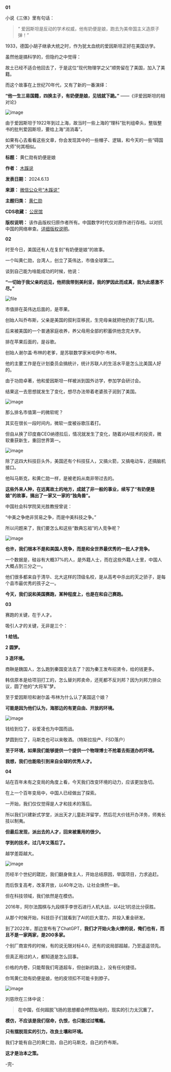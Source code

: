 **01** 


小说《三体》里有句话：



> “ 爱因斯坦是反动的学术权威，他有奶便是娘，跑去为美帝国主义造原子弹！”


1933，德国小胡子继承大统之时，作为犹太血统的爱因斯坦正好在美国访学。


虽然他是搞科学的，但隐约之中觉得：


故土已经不适合他回去了，于是这位“现代物理学之父”顺势留在了美国，加入了美籍。


而这个故事在上世纪70年代，又有了新的一番演绎：


**“他一生三易国籍，四换主子，有奶便是娘，见钱就下跪。”** ——《评爱因斯坦的相对论》


![image](https://chinadigitaltimes.net/chinese/files/2024/06/post-708896-666adc102d938.png)


由于爱因斯坦于1922年到过上海，故当时一些上海的“理科”批判组牵头，整版整书的批判爱因斯坦，要给上海“消消毒”。


如果有心去看看这些文章，你会发现其中的一些帽子、逻辑，和今天的一些“碍国大师”何其相似。




**标题：** 黄仁勋有奶便是娘  

**作者：** [木蹊说](https://chinadigitaltimes.net/space/木蹊说)  

**发表日期：** 2024.6.13  

**来源：** [微信公众号“木蹊说”](https://web.archive.org/web/https://mp.weixin.qq.com/s/RTDZTUIrgB1KpnjUsWZB1A)  

**主题归类：** [黄仁勋](https://chinadigitaltimes.net/space/黄仁勋)  

**CDS收藏：** [公民馆](https://chinadigitaltimes.net/space/%E5%85%AC%E6%B0%91%E9%A6%86)  

**版权说明：** 该作品版权归原作者所有。中国数字时代仅对原作进行存档，以对抗中国的网络审查。[详细版权说明](https://chinadigitaltimes.net/chinese/copyright)。


**02** 


时至今日，美国还有人在复刻“有奶便是娘”的故事。


一个叫黄仁勋，台湾人，创立了英伟达，市值全球第二。


谈到自己能为啥能成功的时候，他说：


**“一切始于我父亲的远见，他把我带到美利坚，我的梦因此而成真，我为此感激不尽。”** 


![file](https://chinadigitaltimes.net/chinese/files/2024/06/image-1718279006926.png)


市值排在英伟达后面的，是苹果。


创始人叫乔布斯，父亲是美国的叙利亚移民，生完母亲就把他扔到了孤儿院。


后来被美国的一个普通家庭收养，养父母用全部的积蓄供他念完大学。


排在苹果后面的，是谷歌。


创始人谢尔盖·布林的老爹，是苏联数学家米哈伊尔·布林。


他的主要工作是在计划委员会搞统计，统计苏联人的生活水平是怎么比美国人好的。


由于功勋卓著，他和爱因斯坦一样被派到国外访学，参加学会研讨会。


结果这一去思想就发生了变化，想尽办法带着老婆孩子润到了美国。


![image](https://chinadigitaltimes.net/chinese/files/2024/06/post-708896-666adc103880f.png)


那么排名市值第一的微软呢？


其实在很长一段时间内，微软一度被谷歌压着打。


但自从换了印度裔CEO纳德拉后，情况就发生了变化，随着对AI技术的投资，微软重获新生，重回世界第一。


![image](https://chinadigitaltimes.net/chinese/files/2024/06/post-708896-666adc10412d6.)


除了这四大科技巨头外，美国还有个科技狂人，又搞火箭，又搞电动车，还搞脑机接口。


他叫马斯克，和黄仁勋一样，是被老妈从南非带过去的。


**这些外来人种，在远离故土的地方，成就了非一般的事业，续写了“有奶便是娘”的故事，搞出了一家又一家的“独角兽”。** 


中国社会科学院吴光胜教授曾说：


“中美之争绝非贸易之争，而是中美科技之争。”


所以问题来了，我们要怎么和这些“数典忘祖”的人竞争呢？


![image](https://chinadigitaltimes.net/chinese/files/2024/06/post-708896-666adc104fca1.png)


**也许，我们根本不是和美国人竞争，而是和全世界最优秀的一批人才竞争。** 


一个数据是，硅谷有大概37%的人，是外籍人士，而在这些外籍人士里，中国人大概占到三分之一。


他们很多都来自于清华、北大这样的顶级名校，是从高考中杀出的天之骄子，是每个县市最优秀的孩子之一。


**今天，我们说和美国赛跑，某种程度上，也是在和自己赛跑。** 


**03** 


赛跑的关键，在于人才。


吸引人才的关键，无非是三个：


**1 给钱。** 


**2 圆梦。** 


**3 造环境。** 


商鞅是魏国人，怎么跑到秦国变法去了？因为秦王发布招贤令，给的钱更多。


韩信原本是给项羽打工的，怎么替刘邦卖命，还死都不反刘邦？因为刘邦力排众议，圆了他的“大将军”梦。


至于爱因斯坦和谢尔盖·布林为什么认了美国这个娘？


**可能是因为他们认为，海那边的有更自由、开放的环境。** 


![image](https://chinadigitaltimes.net/chinese/files/2024/06/post-708896-666adc1057ef0.)


钱给到位了，谷爱凌也为中国而战。


梦圆到位了，马斯克也可以来敬酒。（特斯拉投产、FSD落户）


**至于环境，如果我们能够提供一个提供一个物理博士不抢着去街道办的环境。** 


**我想，我们也能吸引到来自全球的优秀人才。** 


**04** 


站在百年未有之变局的角度上看，今天我们改变环境的动力，应该更加急切。


在上一个百年变局中，中国人已经做出了探索。


一开始，我们仅仅觉得是人才和技术的落后。


所以我们兴建新式学堂，派出天才儿童赴洋留学，然后花大价钱开办洋务，师夷长技以制夷。


**但最后发现，派出去的人才，回来被重用的很少。** 


**学到的技术，过几年又落后了。** 


越学差距越大。


![image](https://chinadigitaltimes.net/chinese/files/2024/06/post-708896-666adc105ee28.)


历经半个世纪的蹉跎，我们翻身做主人，开始总结原因，举国项目，力求追赶。


而后恢复高考，改革开放，以40年之功，让社会焕然一新。


但在科技领域，我们依然是在模仿。


2016年，阿尔法围棋与九段棋手李世石进行人机大战，以4比1的总比分获胜。


从那个时候开始，科技巨子们就看到了AI的巨大潜力，并投入重金研发。


到了2022年，那边宣布有了ChatGPT，**我们才开始火急火燎的说，俺们也有，而且不是一家两家，是200多家。** 


个别厂商宣传的时候，有的说无限对标4.0，还有的说局部超越，乃至遥遥领先。


但真正用过的人，都知道是怎么回事。


价格的内卷，只能帮我们弯道超车，但创新的路上，没有任何捷径。


你骂黄仁勋有奶便是娘，他的皮领扣不可能卡到脖子。


![image](https://chinadigitaltimes.net/chinese/files/2024/06/post-708896-666adc1069199.)


刘慈欣在三体中说：



> **在中国，任何超脱飞扬的思想都会怦然坠地的，现实的引力太沉重了。** 


**模仿，不应该是我们宿命，仇恨，也只能过过嘴瘾。** 


**只有摆脱现实的引力，改良土壤和环境。** 


我们才能有自己的黄仁勋，自己的马斯克，自己的乔布斯。


**这才是治本之策。** 


-完-

